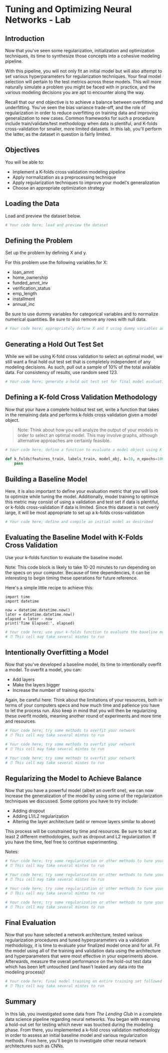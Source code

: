 
# Tuning and Optimizing Neural Networks - Lab

## Introduction

Now that you've seen some regularization, initialization and optimization techniques, its time to synthesize those concepts into a cohesive modeling pipeline.  

With this pipeline, you will not only fit an initial model but will also attempt to set various hyperparameters for regularization techniques. Your final model selection will pertain to the test metrics across these models. This will more naturally simulate a problem you might be faced with in practice, and the various modeling decisions you are apt to encounter along the way.  

Recall that our end objective is to achieve a balance between overfitting and underfitting. You've seen the bias variance trade-off, and the role of regularization in order to reduce overfitting on training data and improving generalization to new cases. Common frameworks for such a procedure include train/validate/test methodology when data is plentiful, and K-folds cross-validation for smaller, more limited datasets. In this lab, you'll perform the latter, as the dataset in question is fairly limited. 

## Objectives

You will be able to:

* Implement a K-folds cross validation modeling pipeline
* Apply normalization as a preprocessing technique
* Apply regularization techniques to improve your model's generalization
* Choose an appropriate optimization strategy 

## Loading the Data

Load and preview the dataset below.


```python
# Your code here; load and preview the dataset
```

## Defining the Problem

Set up the problem by defining X and y. 

For this problem use the following variables for X:
* loan_amnt
* home_ownership
* funded_amnt_inv
* verification_status
* emp_length
* installment
* annual_inc

Be sure to use dummy variables for categorical variables and to normalize numerical quantities. Be sure to also remove any rows with null data.


```python
# Your code here; appropriately define X and Y using dummy variables and normalization for preprocessing.
```

## Generating a Hold Out Test Set

While we will be using K-fold cross validation to select an optimal model, we still want a final hold out test set that is completely independent of any modeling decisions. As such, pull out a sample of 10% of the total available data. For consistency of results, use random seed 123. 


```python
# Your code here; generate a hold out test set for final model evaluation. Use random seed 123.
```

## Defining a K-fold Cross Validation Methodology

Now that your have a complete holdout test set, write a function that takes in the remaining data and performs k-folds cross validation given a model object. 

> Note: Think about how you will analyze the output of your models in order to select an optimal model. This may involve graphs, although alternative approaches are certainly feasible.


```python
# Your code here; define a function to evaluate a model object using K folds cross validation.

def k_folds(features_train, labels_train, model_obj, k=10, n_epochs=100):
    pass
```

## Building a Baseline Model

Here, it is also important to define your evaluation metric that you will look to optimize while tuning the model. Additionally, model training to optimize this metric may consist of using a validation and test set if data is plentiful, or k-folds cross-validation if data is limited. Since this dataset is not overly large, it will be most appropriate to set up a k-folds cross-validation  


```python
# Your code here; define and compile an initial model as described
```

## Evaluating the Baseline Model with K-Folds Cross Validation

Use your k-folds function to evaluate the baseline model.  

Note: This code block is likely to take 10-20 minutes to run depending on the specs on your computer.
Because of time dependencies, it can be interesting to begin timing these operations for future reference.

Here's a simple little recipe to achieve this:
```
import time
import datetime

now = datetime.datetime.now()
later = datetime.datetime.now()
elapsed = later - now
print('Time Elapsed:', elapsed)
```


```python
# Your code here; use your k-folds function to evaluate the baseline model.
# ⏰ This cell may take several mintes to run
```

## Intentionally Overfitting a Model

Now that you've developed a baseline model, its time to intentionally overfit a model. To overfit a model, you can:
* Add layers
* Make the layers bigger
* Increase the number of training epochs

Again, be careful here. Think about the limitations of your resources, both in terms of your computers specs and how much time and patience you have to let the process run. Also keep in mind that you will then be regularizing these overfit models, meaning another round of experiments and more time and resources.


```python
# Your code here; try some methods to overfit your network
# ⏰ This cell may take several mintes to run
```


```python
# Your code here; try some methods to overfit your network
# ⏰ This cell may take several mintes to run
```


```python
# Your code here; try some methods to overfit your network
# ⏰ This cell may take several mintes to run
```

## Regularizing the Model to Achieve Balance  

Now that you have a powerful model (albeit an overfit one), we can now increase the generalization of the model by using some of the regularization techniques we discussed. Some options you have to try include:  
* Adding dropout
* Adding L1/L2 regularization
* Altering the layer architecture (add or remove layers similar to above)  

This process will be constrained by time and resources. Be sure to test at least 2 different methodologies, such as dropout and L2 regularization. If you have the time, feel free to continue experimenting.

Notes: 


```python
# Your code here; try some regularization or other methods to tune your network
# ⏰ This cell may take several mintes to run
```


```python
# Your code here; try some regularization or other methods to tune your network
# ⏰ This cell may take several mintes to run
```


```python
# Your code here; try some regularization or other methods to tune your network
# ⏰ This cell may take several mintes to run
```


```python
# Your code here; try some regularization or other methods to tune your network
# ⏰ This cell may take several mintes to run
```

## Final Evaluation

Now that you have selected a network architecture, tested various regularization procedures and tuned hyperparameters via a validation methodology, it is time to evaluate your finalized model once and for all. Fit the model using all of the training and validation data using the architecture and hyperparameters that were most effective in your experiments above. Afterwards, measure the overall performance on the hold-out test data which has been left untouched (and hasn't leaked any data into the modeling process)!


```python
# Your code here; final model training on entire training set followed by evaluation on hold-out data
# ⏰ This cell may take several mintes to run
```

## Summary

In this lab, you investigated some data from *The Lending Club* in a complete data science pipeline regarding neural networks. You began with reserving a hold-out set for testing which never was touched during the modeling phase. From there, you implemented a k-fold cross validation methodology in order to assess an initial baseline model and various regularization methods. From here, you'll begin to investigate other neural network architectures such as CNNs.
